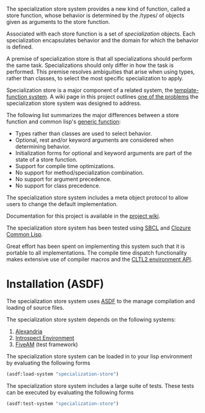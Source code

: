 The specialization store system provides a new kind of function,
called a store function, whose behavior is determined by the /types/
of objects given as arguments to the store function.

Associated with each store function is a set of *specialization*
objects. Each specialization encapsulates behavior and the domain for
which the behavior is defined.

A premise of specialization store is that all specializations should
perform the same task. Specializations should only differ in how the
task is performed. This premise resolves ambiguities that arise when
using types, rather than classes, to select the most specific
specialization to apply.

Specialization store is a major component of a related system,
the
[template-function system](https://github.com/markcox80/template-function/). A
wiki page in this project
outlines
[one of the problems](https://github.com/markcox80/template-function/wiki/Motivating-the-Template-Function-System) the
specialization store system was designed to address.

The following list summarizes the major differences between a store
function and common lisp's
[generic function](http://www.lispworks.com/documentation/HyperSpec/Body/07_f.htm):
- Types rather than classes are used to select behavior.
- Optional, rest and/or keyword arguments are considered when
  determining behavior.
- Initialization forms for optional and keyword arguments are part of
  the state of a store function.
- Support for compile time optimizations.
- No support for method/specialization combination.
- No support for argument precedence.
- No support for class precedence.

The specialization store system includes a meta object protocol to
allow users to change the default implementation.

Documentation for this project is available in
the
[project wiki](https://github.com/markcox80/specialization-store/wiki).

The specialization store system has been tested
using [SBCL](http://www.sbcl.org)
and [Clozure Common Lisp](https://ccl.clozure.com).

Great effort has been spent on implementing this system such that it
is portable to all implementations. The compile time dispatch
functionality makes extensive use of compiler macros and the
[CLTL2 environment API](https://www.cs.cmu.edu/Groups/AI/html/cltl/clm/node102.html#SECTION001250000000000000000).

# Installation (ASDF)

The specialization store system
uses [ASDF](https://common-lisp.net/project/asdf/) to the manage
compilation and loading of source files.

The specialization store system depends on the following systems:
1. [Alexandria](https://common-lisp.net/project/alexandria/)
2. [Introspect Environment](https://github.com/Bike/introspect-environment)
3. [FiveAM](https://common-lisp.net/project/fiveam/) (test framework)

The specialization store system can be loaded in to your lisp
environment by evaluating the following forms

```lisp
(asdf:load-system "specialization-store")
```

The specialization store system includes a large suite of tests. These
tests can be executed by evaluating the following forms

```lisp
(asdf:test-system "specialization-store")
```
